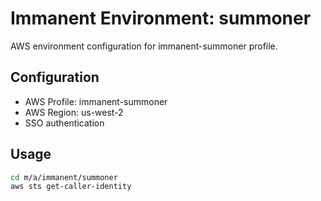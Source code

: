 # Immanent Environment: summoner

AWS environment configuration for immanent-summoner profile.

## Configuration

- AWS Profile: immanent-summoner
- AWS Region: us-west-2
- SSO authentication

## Usage

```bash
cd m/a/immanent/summoner
aws sts get-caller-identity
```
